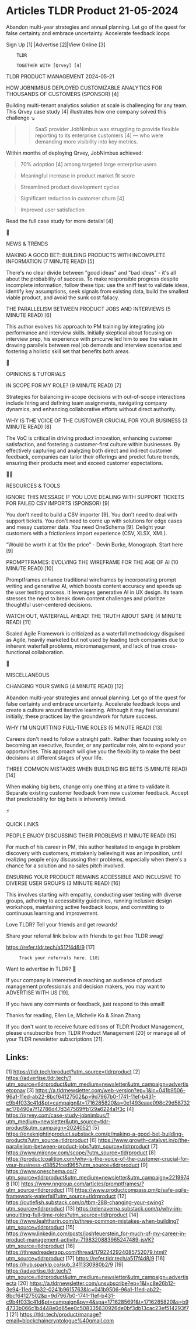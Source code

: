 # Articles TLDR Product 21-05-2024

Abandon multi-year strategies and annual planning. Let go of the quest
for false certainty and embrace uncertainty. Accelerate feedback
loops  

 Sign Up [1] |Advertise [2]|View Online [3] 

		TLDR 

		TOGETHER WITH [Qrvey] [4]

TLDR PRODUCT MANAGEMENT 2024-05-21

 HOW JOBNIMBUS DEPLOYED CUSTOMIZABLE ANALYTICS FOR THOUSANDS OF
CUSTOMERS (SPONSOR) [4] 

 Building multi-tenant analytics solution at scale is challenging for
any team. This Qrvey case study [4] illustrates how one company solved
this challenge ↘️

>> SaaS provider JobNimbus was struggling to provide flexible
reporting to its enterprise customers [4] — who were demanding more
visibility into key metrics.

Within months of deploying Qrvey, JobNimbus achieved:

> 70% adoption [4] among targeted large enterprise users

> Meaningful increase in product market fit score

> Streamlined product development cycles

> Significant reduction in customer churn [4]

> Improved user satisfaction

Read the full case study for more details! [4]

📱 

NEWS & TRENDS

 MAKING A GOOD BET: BUILDING PRODUCTS WITH INCOMPLETE INFORMATION (7
MINUTE READ) [5] 

 There's no clear divide between "good ideas" and "bad ideas" - it's
all about the probability of success. To make responsible progress
despite incomplete information, follow these tips: use the sniff test
to validate ideas, identify key assumptions, seek signals from
existing data, build the smallest viable product, and avoid the sunk
cost fallacy. 

 THE PARALLELISM BETWEEN PRODUCT JOBS AND INTERVIEWS (5 MINUTE READ)
[6] 

 This author evolves his approach to PM training by integrating job
performance and interview skills. Initially skeptical about focusing
on interview prep, his experience with pmcurve led him to see the
value in drawing parallels between real job demands and interview
scenarios and fostering a holistic skill set that benefits both areas.


🚀 

OPINIONS & TUTORIALS

 IN SCOPE FOR MY ROLE? (9 MINUTE READ) [7] 

 Strategies for balancing in-scope decisions with out-of-scope
interactions include hiring and defining team assignments, navigating
company dynamics, and enhancing collaborative efforts without direct
authority. 

 WHY IS THE VOICE OF THE CUSTOMER CRUCIAL FOR YOUR BUSINESS (3 MINUTE
READ) [8] 

 The VoC is critical in driving product innovation, enhancing customer
satisfaction, and fostering a customer-first culture within
businesses. By effectively capturing and analyzing both direct and
indirect customer feedback, companies can tailor their offerings and
predict future trends, ensuring their products meet and exceed
customer expectations. 

🧑‍💻 

RESOURCES & TOOLS

 IGNORE THIS MESSAGE IF YOU LOVE DEALING WITH SUPPORT TICKETS FOR
FAILED CSV IMPORTS (SPONSOR) [9] 

 You don't need to build a CSV importer [9]. You don't need to deal
with support tickets. You don't need to come up with solutions for
edge cases and messy customer data. You need OneSchema [9]. Delight
your customers with a frictionless import experience (CSV, XLSX, XML).

“Would be worth it at 10x the price” - Devin Burke, Monograph.
Start here [9]

 PROMPTFRAMES: EVOLVING THE WIREFRAME FOR THE AGE OF AI (10 MINUTE
READ) [10] 

 Promptframes enhance traditional wireframes by incorporating prompt
writing and generative AI, which boosts content accuracy and speeds up
the user testing process. It leverages generative AI in UX design. Its
team stresses the need to break down content challenges and prioritize
thoughtful user-centered decisions. 

 WATCH OUT, WATERFALL AHEAD! THE TRUTH ABOUT SAFE (4 MINUTE READ) [11]


 Scaled Agile Framework is criticized as a waterfall methodology
disguised as Agile, heavily marketed but not used by leading tech
companies due to inherent waterfall problems, micromanagement, and
lack of true cross-functional collaboration. 

🎁 

MISCELLANEOUS

 CHANGING YOUR SWING (4 MINUTE READ) [12] 

 Abandon multi-year strategies and annual planning. Let go of the
quest for false certainty and embrace uncertainty. Accelerate feedback
loops and create a culture around iterative learning. Although it may
feel unnatural initially, these practices lay the groundwork for
future success. 

 WHY I'M UNQUITTING FULL-TIME ROLES (5 MINUTE READ) [13] 

 Careers don't need to follow a straight path. Rather than focusing
solely on becoming an executive, founder, or any particular role, aim
to expand your opportunities. This approach will give you the
flexibility to make the best decisions at different stages of your
life. 

 THREE COMMON MISTAKES WHEN BUILDING BIG BETS (5 MINUTE READ) [14] 

 When making big bets, change only one thing at a time to validate it.
Separate existing customer feedback from new customer feedback. Accept
that predictability for big bets is inherently limited. 

⚡ 

QUICK LINKS

 PEOPLE ENJOY DISCUSSING THEIR PROBLEMS (1 MINUTE READ) [15] 

 For much of his career in PM, this author hesitated to engage in
problem discovery with customers, mistakenly believing it was an
imposition, until realizing people enjoy discussing their problems,
especially when there's a chance for a solution and no sales pitch
involved. 

 ENSURING YOUR PRODUCT REMAINS ACCESSIBLE AND INCLUSIVE TO DIVERSE
USER GROUPS (3 MINUTE READ) [16] 

 This involves starting with empathy, conducting user testing with
diverse groups, adhering to accessibility guidelines, running
inclusive design workshops, maintaining active feedback loops, and
committing to continuous learning and improvement. 

Love TLDR? Tell your friends and get rewards!

 Share your referral link below with friends to get free TLDR swag! 

 https://refer.tldr.tech/a517f4d8/9 [17] 

		 Track your referrals here. [18] 

Want to advertise in TLDR? 📰

 If your company is interested in reaching an audience of product
management professionals and decision makers, you may want to
ADVERTISE WITH US [19]. 

 If you have any comments or feedback, just respond to this email! 

Thanks for reading, 
Ellen Le, Michelle Ko & Sinan Zhang 

If you don't want to receive future editions of TLDR Product
Management, please unsubscribe from TLDR Product Management [20] or
manage all of your TLDR newsletter subscriptions [21]. 

 

Links:
------
[1] https://tldr.tech/product?utm_source=tldrproduct
[2] https://advertise.tldr.tech/?utm_source=tldrproduct&utm_medium=newsletter&utm_campaign=advertisetopnav
[3] https://a.tldrnewsletter.com/web-version?ep=1&lc=041b9506-96a1-11ed-ab22-8bcf64127502&p=9d7967b0-1741-11ef-b431-c9b4f033c41d&pt=campaign&t=1716285820&s=0e1493eaae098c29d58732ac178490a7f12786d47d347569ffb129a6224a1f3c
[4] https://qrvey.com/case-study-jobnimbus/?utm_medium=newsletter&utm_source=tldr-product&utm_campaign=20240521
[5] https://oneknightinproduct.substack.com/p/making-a-good-bet-building-products?utm_source=tldrproduct
[6] https://www.growth-catalyst.in/p/the-parallelism-between-product-jobs?utm_source=tldrproduct
[7] https://www.mironov.com/scope/?utm_source=tldrproduct
[8] https://productcoalition.com/why-is-the-voice-of-the-customer-crucial-for-your-business-d3852fced965?utm_source=tldrproduct
[9] https://www.oneschema.co/?utm_source=tldrproduct&utm_medium=newsletter&utm_campaign=22199748
[10] https://www.nngroup.com/articles/promptframes/?utm_source=tldrproduct
[11] https://www.productcompass.pm/p/safe-agile-framework-waterfall?utm_source=tldrproduct
[12] https://cutlefish.substack.com/p/tbm-288-changing-your-swing?utm_source=tldrproduct
[13] https://elenaverna.substack.com/p/why-im-unquitting-full-time-roles?utm_source=tldrproduct
[14] https://www.leahtharin.com/p/three-common-mistakes-when-building?utm_source=tldrproduct
[15] https://www.linkedin.com/posts/joshfeuerstein_for-much-of-my-career-in-product-management-activity-7198320883965247489-jsVK?utm_source=tldrproduct
[16] https://threadreaderapp.com/thread/1792242924085752079.html?utm_source=tldrproduct
[17] https://refer.tldr.tech/a517f4d8/9
[18] https://hub.sparklp.co/sub_3411330980b2/9
[19] https://advertise.tldr.tech/?utm_source=tldrproduct&utm_medium=newsletter&utm_campaign=advertisecta
[20] https://a.tldrnewsletter.com/unsubscribe?ep=1&l=c8e26b12-3e94-11ed-9a32-0241b9615763&lc=041b9506-96a1-11ed-ab22-8bcf64127502&p=9d7967b0-1741-11ef-b431-c9b4f033c41d&pt=campaign&pv=4&spa=1716285691&t=1716285820&s=b94733b066c1b4448e0d65ee0c508335630926de0bf3db13cac23ef514293f71
[21] https://tldr.tech/product/manage?email=blockchaincryptologue%40gmail.com
